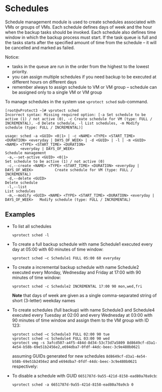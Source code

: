 # Schedules

Schedule management module is used to create schedules associated with VMs or groups of VMs. Each schedule defines days of week and the hour when the backup tasks should be invoked. Each schedule also defines time window in which the backup process must start. If the task queue is full and the tasks starts after the specified amount of time from the schedule – it will be cancelled and marked as failed.

Notice:

* tasks in the queue are run in the order from the highest to the lowest priority.
* you can assign multiple schedules if you need backup to be executed at different hours on different days
* remember always to assign schedule to VM or VM group – schedule can be assigned only to a single VM or VM group

To manage schedules in the system use `vprotect sched` sub-command.

```text
[root@vProtect3 ~]# vprotect sched
Incorrect syntax: Missing required option: [-a Set schedule to be active (1) / not active (0), -c Create schedule for VM (type: FULL / INCREMENTAL), -d Delete schedule, -l List schedules, -m Modify schedule (type: FULL / INCREMENTAL)]

usage: sched -a <GUID> <0|1> | -c <NAME> <TYPE> <START_TIME> <DURATION> <everyday | DAYS_OF_WEEK> | -d <GUID> | -l | -m <GUID> <NAME> <TYPE> <START_TIME> <DURATION>
       <everyday | DAYS_OF_WEEK>
Schedule management
 -a,--set-active <GUID> <0|1>                                                         Set schedule to be active (1) / not active (0)
 -c,--create <NAME> <TYPE> <START_TIME> <DURATION> <everyday | DAYS_OF_WEEK>          Create schedule for VM (type: FULL / INCREMENTAL)
 -d,--delete <GUID>                                                                   Delete schedule
 -l,--list                                                                            List schedules
 -m,--modify <GUID> <NAME> <TYPE> <START_TIME> <DURATION> <everyday | DAYS_OF_WEEK>   Modify schedule (type: FULL / INCREMENTAL)
```

## Examples

* To list all schedules

  ```text
  vprotect sched -l
  ```

* To create a full backup schedule with name Schedule1 executed every day at 05:00 with 60 minutes of time window:

  ```text
  vprotect sched –c Schedule1 FULL 05:00 60 everyday
  ```

* To create a incremental backup schedule with name Schedule2 executed every Monday, Wednesday and Friday at 17:00 with 90 minutes of time window:

  ```text
  vprotect sched -c Schedule2 INCREMENTAL 17:00 90 mon,wed,fri
  ```

  **Note** that days of week are given as a single comma-separated string of short \(3-letter\) weekday names

* To create schedules \(full backup\) with name Schedule3 and Schedule4 executed every Tuesday at 02:00 and every Wednesday at 03:00 with 90 minutes of time window and assign them to the VM group with ID 123:

  ```text
  vprotect sched –c Schedule3 FULL 02:00 90 tue
  vprotect sched –c Schedule4 FULL 03:00 90 wed
  vprotect vmg -s 3afcd507-a4f5-484d-8d34-53c73d7a5809 8d8649cf-d3a1-4e54-b58b-69e51b2456e2,e694dba7-0fdf-44dc-beec-3c9e480b0621
  ```

  assuming GUIDs generated for new schedules `8d8649cf-d3a1-4e54-b58b-69e51b2456e2` and `e694dba7-0fdf-44dc-beec-3c9e480b0621` respectively:

* To disable a schedule with GUID `6651787d-9a55-421d-8158-ead80a70a9cb`:

  ```text
  vprotect sched -a 6651787d-9a55-421d-8158-ead80a70a9cb 0
  ```

